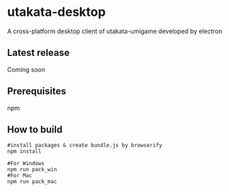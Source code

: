 # utakata-desktop
A cross-platform desktop client of utakata-umigame developed by electron
## Latest release
Coming soon
## Prerequisites
npm
## How to build
```
#install packages & create bundle.js by browserify
npm install

#For Windows
npm run pack_win
#For Mac
npm run pack_mac
```
